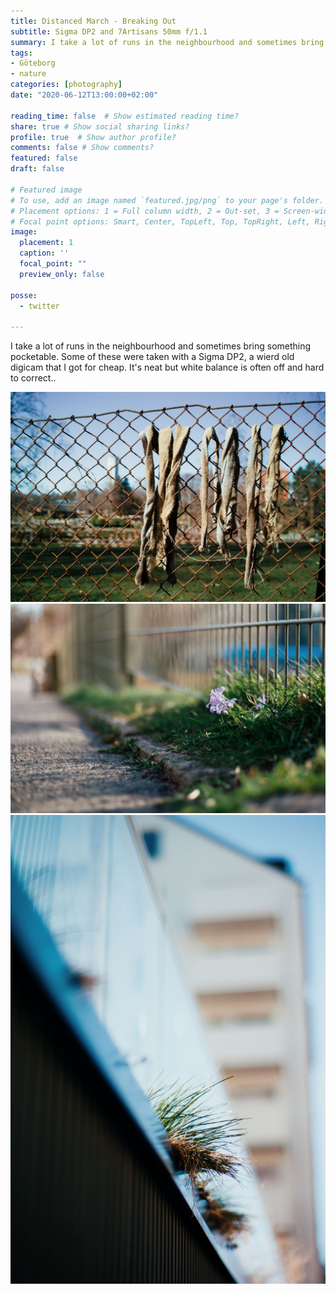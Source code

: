 ```yaml
---
title: Distanced March - Breaking Out
subtitle: Sigma DP2 and 7Artisans 50mm f/1.1
summary: I take a lot of runs in the neighbourhood and sometimes bring something pocketable. Some of these were taken with a Sigma DP2, a wierd old digicam that I got for cheap. It's neat but white balance is often off and hard to correct.
tags:
- Göteborg
- nature
categories: [photography]
date: "2020-06-12T13:00:00+02:00"

reading_time: false  # Show estimated reading time?
share: true # Show social sharing links?
profile: true  # Show author profile?
comments: false # Show comments?
featured: false
draft: false

# Featured image
# To use, add an image named `featured.jpg/png` to your page's folder.
# Placement options: 1 = Full column width, 2 = Out-set, 3 = Screen-width
# Focal point options: Smart, Center, TopLeft, Top, TopRight, Left, Right, BottomLeft, Bottom, BottomRight
image:
  placement: 1
  caption: ''
  focal_point: ""
  preview_only: false

posse:
  - twitter

---
```

I take a lot of runs in the neighbourhood and sometimes bring something pocketable. Some of these were taken with a Sigma DP2, a wierd old digicam that I got for cheap. It's neat but white balance is often off and hard to correct..

![](march-breaking-out2.jpg)
![](march-breaking-out3.jpg)
![](march-breaking-out4.jpg)